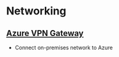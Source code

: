 # Networking

## [Azure VPN Gateway](https://github.com/Mykrowave/azure-architect-playbook/tree/master/networking/azure-vpn-gateway) 
- Connect on-premises network to Azure
